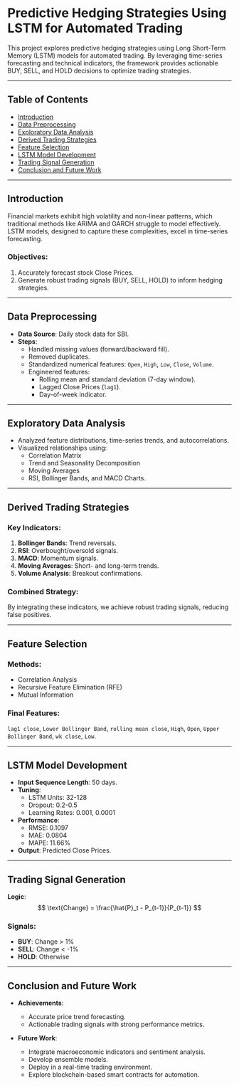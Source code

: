 # Predictive Hedging Strategies Using LSTM for Automated Trading

This project explores predictive hedging strategies using Long Short-Term Memory (LSTM) models for automated trading. By leveraging time-series forecasting and technical indicators, the framework provides actionable BUY, SELL, and HOLD decisions to optimize trading strategies.

---

## Table of Contents
- [Introduction](#introduction)
- [Data Preprocessing](#data-preprocessing)
- [Exploratory Data Analysis](#exploratory-data-analysis)
- [Derived Trading Strategies](#derived-trading-strategies)
- [Feature Selection](#feature-selection)
- [LSTM Model Development](#lstm-model-development)
- [Trading Signal Generation](#trading-signal-generation)
- [Conclusion and Future Work](#conclusion-and-future-work)

---

## Introduction
Financial markets exhibit high volatility and non-linear patterns, which traditional methods like ARIMA and GARCH struggle to model effectively. LSTM models, designed to capture these complexities, excel in time-series forecasting.

### Objectives:
1. Accurately forecast stock Close Prices.
2. Generate robust trading signals (BUY, SELL, HOLD) to inform hedging strategies.

---

## Data Preprocessing
- **Data Source**: Daily stock data for SBI.
- **Steps**:
  - Handled missing values (forward/backward fill).
  - Removed duplicates.
  - Standardized numerical features: `Open`, `High`, `Low`, `Close`, `Volume`.
  - Engineered features:
    - Rolling mean and standard deviation (7-day window).
    - Lagged Close Prices (`lag1`).
    - Day-of-week indicator.

---

## Exploratory Data Analysis
- Analyzed feature distributions, time-series trends, and autocorrelations.
- Visualized relationships using:
  - Correlation Matrix
  - Trend and Seasonality Decomposition
  - Moving Averages
  - RSI, Bollinger Bands, and MACD Charts.

---

## Derived Trading Strategies
### Key Indicators:
1. **Bollinger Bands**: Trend reversals.
2. **RSI**: Overbought/oversold signals.
3. **MACD**: Momentum signals.
4. **Moving Averages**: Short- and long-term trends.
5. **Volume Analysis**: Breakout confirmations.

### Combined Strategy:
By integrating these indicators, we achieve robust trading signals, reducing false positives.

---

## Feature Selection
### Methods:
- Correlation Analysis
- Recursive Feature Elimination (RFE)
- Mutual Information

### Final Features:
`lag1 close`, `Lower Bollinger Band`, `rolling mean close`, `High`, `Open`, `Upper Bollinger Band`, `wk close`, `Low`.

---

## LSTM Model Development
- **Input Sequence Length**: 50 days.
- **Tuning**:
  - LSTM Units: 32-128
  - Dropout: 0.2-0.5
  - Learning Rates: 0.001, 0.0001
- **Performance**:
  - RMSE: 0.1097
  - MAE: 0.0804
  - MAPE: 11.66%
- **Output**: Predicted Close Prices.

---

## Trading Signal Generation
**Logic**:
$$
\text{Change} = \frac{\hat{P}_t - P_{t-1}}{P_{t-1}}
$$

### Signals:
- **BUY**: Change > 1%
- **SELL**: Change < -1%
- **HOLD**: Otherwise

---

## Conclusion and Future Work
- **Achievements**:
  - Accurate price trend forecasting.
  - Actionable trading signals with strong performance metrics.

- **Future Work**:
  - Integrate macroeconomic indicators and sentiment analysis.
  - Develop ensemble models.
  - Deploy in a real-time trading environment.
  - Explore blockchain-based smart contracts for automation.

